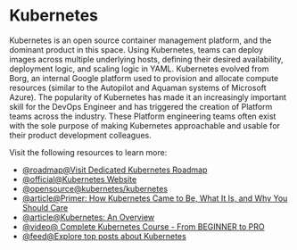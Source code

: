 # Kubernetes

Kubernetes is an open source container management platform, and the dominant product in this space. Using Kubernetes, teams can deploy images across multiple underlying hosts, defining their desired availability, deployment logic, and scaling logic in YAML. Kubernetes evolved from Borg, an internal Google platform used to provision and allocate compute resources (similar to the Autopilot and Aquaman systems of Microsoft Azure). The popularity of Kubernetes has made it an increasingly important skill for the DevOps Engineer and has triggered the creation of Platform teams across the industry. These Platform engineering teams often exist with the sole purpose of making Kubernetes approachable and usable for their product development colleagues.

Visit the following resources to learn more:

- [@roadmap@Visit Dedicated Kubernetes Roadmap](https://roadmap.sh/kubernetes)
- [@official@Kubernetes Website](https://kubernetes.io/)
- [@opensource@kubernetes/kubernetes](https://github.com/kubernetes/kubernetes)
- [@article@Primer: How Kubernetes Came to Be, What It Is, and Why You Should Care](https://thenewstack.io/primer-how-kubernetes-came-to-be-what-it-is-and-why-you-should-care/)
- [@article@Kubernetes: An Overview](https://thenewstack.io/kubernetes-an-overview/)
- [@video@ Complete Kubernetes Course - From BEGINNER to PRO ](https://www.youtube.com/watch?v=2T86xAtR6Fo)
- [@feed@Explore top posts about Kubernetes](https://app.daily.dev/tags/kubernetes?ref=roadmapsh)
